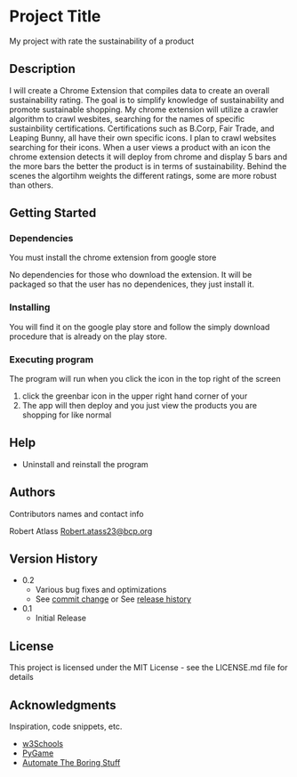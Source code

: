 # Project Title

My project with rate the sustainability of a product

## Description

I will create a Chrome Extension that compiles data to create an overall sustainability rating. The goal is to simplify knowledge of sustainability and promote sustainable shopping. My chrome extension will utilize a crawler algorithm to crawl wesbites, searching for the names of specific sustainbility certifications. Certifications such as B.Corp, Fair Trade, and Leaping Bunny, all have their own specific icons. I plan to crawl websites searching for their icons. When a user views a product with an icon the chrome extension detects it will deploy from chrome and display 5 bars and the more bars the better the product is in terms of sustainability. Behind the scenes the algortihm weights the different ratings, some are more robust than others.


## Getting Started

### Dependencies

You must install the chrome extension from google store

No dependencies for those who download the extension.
It will be packaged so that the user has no dependenices, they just install it. 

### Installing
You will find it on the google play store and follow the simply download procedure that is already on the play store.

### Executing program

The program will run when you click the icon in the top right of the screen
1) click the greenbar icon in the upper right hand corner of your
2) The app will then deploy and you just view the products you are shopping for like normal

## Help
- Uninstall and reinstall the program
## Authors

Contributors names and contact info

Robert Atlass
Robert.atass23@bcp.org

## Version History

* 0.2
    * Various bug fixes and optimizations
    * See [commit change]() or See [release history]()
* 0.1
    * Initial Release

## License

This project is licensed under the MIT License - see the LICENSE.md file for details

## Acknowledgments

Inspiration, code snippets, etc.
* [w3Schools](https://www.w3schools.com/python/default.asp)
* [PyGame](https://www.pygame.org/docs/)
* [Automate The Boring Stuff](https://automatetheboringstuff.com/)
